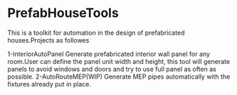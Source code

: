 # PrefabHouseTools

This is a toolkit for automation in the design of prefabricated houses.Projects as followes

1-InteriorAutoPanel
    Generate prefabricated interior wall panel for any room.User can define the panel unit width and height,
    this tool will generate panels to avoid windows and doors and try to use full panel as often as possible.
2-AutoRouteMEP(WIP)
    Generate MEP pipes automatically with the fixtures already put in place.
